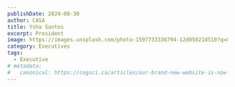 ```yaml
---
publishDate: 2024-08-30
author: CASA
title: Ysha Santos
excerpt: President
image: https://images.unsplash.com/photo-1597733336794-12d05021d510?q=80&w=2574&auto=format&fit=crop&ixlib=rb-4.0.3&ixid=M3wxMjA3fDB8MHxwaG90by1wYWdlfHx8fGVufDB8fHx8fA%3D%3D
category: Executives
tags:
  - Executive
# metadata:
#   canonical: https://cogsci.ca/articles/our-brand-new-website-is-now-live
---
```

